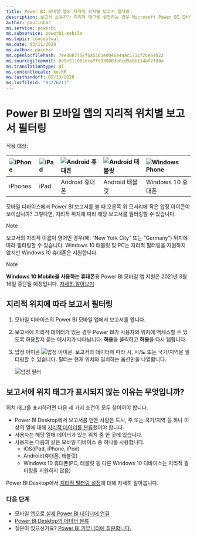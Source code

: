 ```yaml
---
title: Power BI 모바일 앱의 지리적 위치별 보고서 필터링
description: 보고서 소유자가 지리적 태그를 설정하는 경우 Microsoft Power BI 모바일 앱에서 지리적 위치에 따라 보고서를 필터링하는 방법을 알아봅니다.
author: paulinbar
ms.service: powerbi
ms.subservice: powerbi-mobile
ms.topic: conceptual
ms.date: 03/11/2020
ms.author: painbar
ms.openlocfilehash: 7ee8887752f6a5161e0046e4aac1711f2ce64922
ms.sourcegitcommit: 0e9e211082eca7fd939803e0cd9c6b114af2f90a
ms.translationtype: HT
ms.contentlocale: ko-KR
ms.lasthandoff: 05/13/2020
ms.locfileid: "83276217"
---
```

# <a name="filter-a-report-by-geographic-location-in-the-power-bi-mobile-apps"></a>Power BI 모바일 앱의 지리적 위치별 보고서 필터링
적용 대상:

| ![iPhone](./media/mobile-apps-geographic-filtering/iphone-logo-50-px.png) | ![iPad](./media/mobile-apps-geographic-filtering/ipad-logo-50-px.png) | ![Android 휴대폰](./media/mobile-apps-geographic-filtering/android-phone-logo-50-px.png) | ![Android 태블릿](./media/mobile-apps-view-dashboard/android-tablet-logo-50-px.png) | ![Windows Phone](./media/mobile-apps-geographic-filtering/win-10-logo-50-px.png) |
|:--- |:--- |:--- |:--- |:--- |
| iPhones |iPad |Android 휴대폰 |Android 태블릿 |Windows 10 휴대폰 |

모바일 디바이스에서 Power BI 보고서를 볼 때 오른쪽 위 모서리에 작은 압정 아이콘이 보이십니까? 그렇다면, 지리적 위치에 따라 해당 보고서를 필터링할 수 있습니다.

> [!NOTE]
> 보고서의 지리적 이름이 영어인 경우(예: “New York City” 또는 “Germany”) 위치에 따라 필터링할 수 있습니다. Windows 10 태블릿 및 PC는 지리적 필터링을 지원하지 않지만 Windows 10 휴대폰은 지원합니다.

>[!NOTE]
>**Windows 10 Mobile을 사용하는 휴대폰**용 Power BI 모바일 앱 지원은 2021년 3월 16일 중단될 예정입니다. [자세히 알아보기](https://go.microsoft.com/fwlink/?linkid=2121400)

## <a name="filter-your-report-by-your-geographic-location"></a>지리적 위치에 따라 보고서 필터링
1. 모바일 디바이스의 Power BI 모바일 앱에서 보고서를 엽니다.
2. 보고서에 지리적 데이터가 있는 경우 Power BI가 사용자의 위치에 액세스할 수 있도록 허용할지 묻는 메시지가 나타납니다. **허용**을 클릭하고 **허용**을 다시 탭합니다.
3. 압정 아이콘 ![압정 아이콘](./media/mobile-apps-geographic-filtering/power-bi-mobile-geo-icon.png). 보고서의 데이터에 따라 시, 시/도 또는 국가/지역을 필터링할 수 있습니다. 필터는 현재 위치와 일치하는 옵션만을 나열합니다.
   
    ![압정 필터](./media/mobile-apps-geographic-filtering/power-bi-mobile-geo-map-set-filter.png)

## <a name="why-dont-i-see-location-tags-on-a-report"></a>보고서에 위치 태그가 표시되지 않는 이유는 무엇입니까?
위치 태그를 표시하려면 다음 세 가지 조건이 모두 참이어야 합니다. 

* Power BI Desktop에서 보고서를 만든 사람은 도시, 주 또는 국가/지역 등 하나 이상의 열에 대해 [지리적 데이터를 분류](../../transform-model/desktop-mobile-geofiltering.md)했어야 합니다.
* 사용자는 해당 열에 데이터가 있는 위치 중 한 곳에 있습니다.
* 사용자는 다음과 같은 모바일 디바이스 중 하나를 사용합니다.
  * iOS(iPad, iPhone, iPod)
  * Android(휴대폰, 태블릿)
  * Windows 10 휴대폰(PC, 태블릿 등 다른 Windows 10 디바이스는 지리적 필터링을 지원하지 않음)

Power BI Desktop에서 [지리적 필터링 설정](../../transform-model/desktop-mobile-geofiltering.md)에 대해 자세히 알아봅니다.

### <a name="next-steps"></a>다음 단계
* 모바일 앱으로 [실제 Power BI 데이터에 연결](mobile-apps-data-in-real-world-context.md)
* [Power BI Desktop의 데이터 분류](../../transform-model/desktop-data-categorization.md) 
* 질문이 있으신가요? [Power BI 커뮤니티에 질문합니다.](https://community.powerbi.com/)
